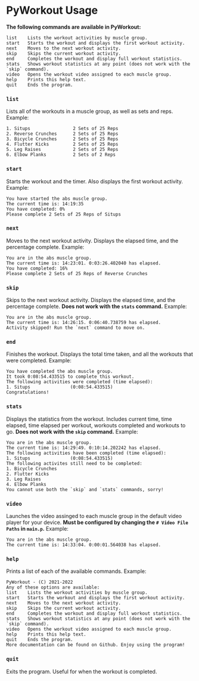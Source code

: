# PyWorkout Usage

**The following commands are available in PyWorkout:**
```
list    Lists the workout activities by muscle group.
start   Starts the workout and displays the first workout activity.
next    Moves to the next workout activity.
skip    Skips the current workout activity.
end     Completes the workout and display full workout statistics.
stats   Shows workout statistics at any point (does not work with the `skip` command).
video   Opens the workout video assigned to each muscle group.
help    Prints this help text.
quit    Ends the program.
```

### `list`

Lists all of the workouts in a muscle group, as well as sets and reps. Example:

```
1. Situps                2 Sets of 25 Reps
2. Reverse Crunches      2 Sets of 25 Reps
3. Bicycle Crunches      2 Sets of 25 Reps
4. Flutter Kicks         2 Sets of 25 Reps
5. Leg Raises            2 Sets of 25 Reps
6. Elbow Planks          2 Sets of 2 Reps
```

### `start`

Starts the workout and the timer. Also displays the first workout activity. Example:

```
You have started the abs muscle group.
The current time is: 14:19:35
You have completed: 0%
Please complete 2 Sets of 25 Reps of Situps
```

### `next`

Moves to the next workout activity. Displays the elapsed time, and the percentage complete. Example:

```
You are in the abs muscle group.
The current time is: 14:23:01. 0:03:26.402040 has elapsed.
You have completed: 16%
Please complete 2 Sets of 25 Reps of Reverse Crunches
```

### `skip`

Skips to the next workout activity. Displays the elapsed time, and the percentage complete. **Does not work with the `stats` command.** Example:

```
You are in the abs muscle group.
The current time is: 14:26:15. 0:06:40.738759 has elapsed.
Activity skipped! Run the `next` command to move on.
```

### `end`

Finishes the workout. Displays the total time taken, and all the workouts that were completed. Example:

```
You have completed the abs muscle group.
It took 0:08:54.433515 to complete this workout.
The following activities were completed (time elapsed):
1. Situps               (0:08:54.433515)
Congratulations!
```

### `stats`

Displays the statistics from the workout. Includes current time, time elapsed, time elapsed per workout, workouts completed and workouts to go. **Does not work with the `skip` command.** Example:
```
You are in the abs muscle group.
The current time is: 14:29:49. 0:10:14.202242 has elapsed.
The following activities have been completed (time elapsed):
1. Situps               (0:08:54.433515)
The following activites still need to be completed:
1. Bicycle Crunches
2. Flutter Kicks
3. Leg Raises
4. Elbow Planks
You cannot use both the `skip` and `stats` commands, sorry!
```

### `video`

Launches the video assinged to each muscle group in the default video player for your device. **Must be configured by changing the `# Video File Paths` in `main.p`.** Example:

```
You are in the abs muscle group. 
The current time is: 14:33:04. 0:00:01.564038 has elapsed.
```

### `help`

Prints a list of each of the available commands. Example:

```
PyWorkout - (C) 2021-2022
Any of these options are available: 
list    Lists the workout activities by muscle group.
start   Starts the workout and displays the first workout activity.
next    Moves to the next workout activity.
skip    Skips the current workout activity.
end     Completes the workout and display full workout statistics.
stats   Shows workout statistics at any point (does not work with the `skip` command).
video   Opens the workout video assigned to each muscle group.
help    Prints this help text.
quit    Ends the program.
More documentation can be found on Github. Enjoy using the program! 
```

### `quit`

Exits the program. Useful for when the workout is completed. 
